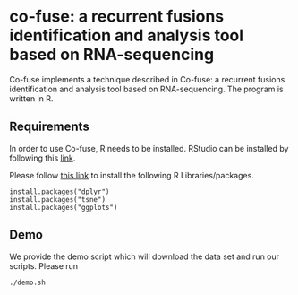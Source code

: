 # co-fuse: a recurrent fusions identification and analysis tool based on RNA-sequencing

Co-fuse implements a technique described in Co-fuse: a recurrent fusions identification and analysis tool based on RNA-sequencing. The program is written in R.

## Requirements

In order to use Co-fuse, R needs to be installed.
RStudio can be installed by following this [link](https://www.rstudio.com/products/rstudio/download/).

Please follow [this link](http://www.r-bloggers.com/installing-r-packages/) to install the following R Libraries/packages.


```
install.packages("dplyr")
install.packages("tsne")
install.packages("ggplots")
```

## Demo

We provide the demo script which will download the data set and run our scripts. Please run

```shell
./demo.sh
```


